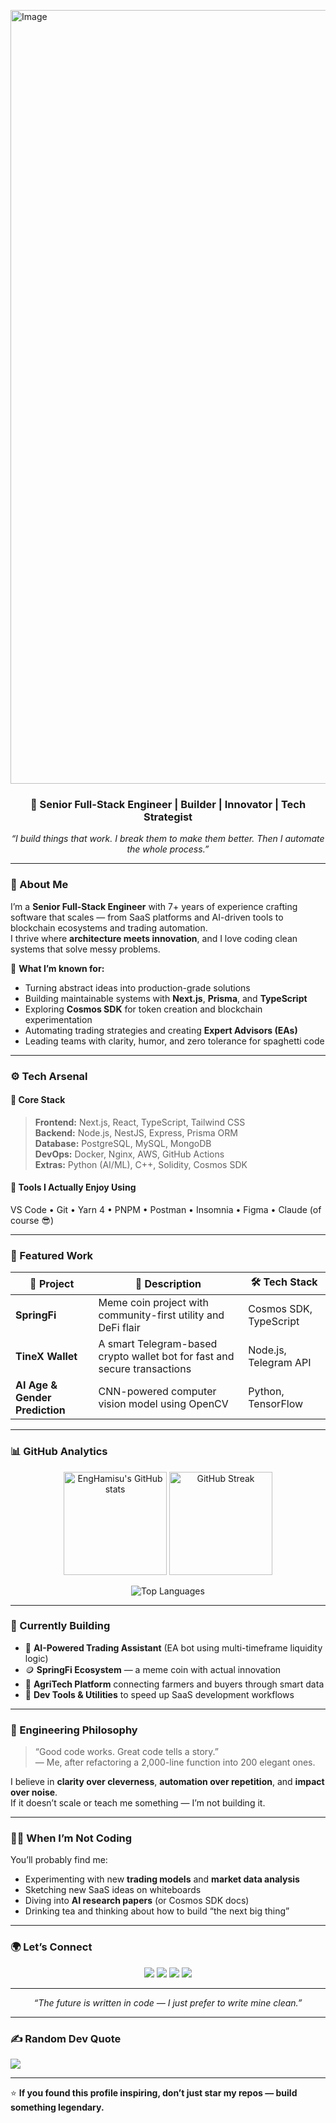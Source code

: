 [<img width="4950" height="1238" alt="Image" src="https://github.com/user-attachments/assets/c1870888-7f5d-49fd-9c0a-18cfd86f6ec2" />](https://hamisu.dev)

<!-- <h1 align="center">👋 Hey, I’m Eng. Hamisu Muh'd</h1> -->
<h3 align="center">🚀 Senior Full-Stack Engineer | Builder | Innovator | Tech Strategist</h3>

<p align="center">
  <em>“I build things that work. I break them to make them better. Then I automate the whole process.”</em>
</p>

---

### 🧠 About Me

I’m a **Senior Full-Stack Engineer** with 7+ years of experience crafting software that scales — from SaaS platforms and AI-driven tools to blockchain ecosystems and trading automation.  
I thrive where **architecture meets innovation**, and I love coding clean systems that solve messy problems.

🧩 **What I’m known for:**
- Turning abstract ideas into production-grade solutions  
- Building maintainable systems with **Next.js**, **Prisma**, and **TypeScript**  
- Exploring **Cosmos SDK** for token creation and blockchain experimentation  
- Automating trading strategies and creating **Expert Advisors (EAs)**  
- Leading teams with clarity, humor, and zero tolerance for spaghetti code

---

### ⚙️ Tech Arsenal

#### 🧱 Core Stack
> **Frontend:** Next.js, React, TypeScript, Tailwind CSS  
> **Backend:** Node.js, NestJS, Express, Prisma ORM  
> **Database:** PostgreSQL, MySQL, MongoDB  
> **DevOps:** Docker, Nginx, AWS, GitHub Actions  
> **Extras:** Python (AI/ML), C++, Solidity, Cosmos SDK  

#### 🧰 Tools I Actually Enjoy Using
VS Code • Git • Yarn 4 • PNPM • Postman • Insomnia • Figma • Claude (of course 😎)

---

### 🧩 Featured Work

| 🧠 Project | 💬 Description | 🛠️ Tech Stack |
|------------|----------------|----------------|
| **SpringFi** | Meme coin project with community-first utility and DeFi flair | Cosmos SDK, TypeScript |
| **TineX Wallet** | A smart Telegram-based crypto wallet bot for fast and secure transactions | Node.js, Telegram API |
| **AI Age & Gender Prediction** | CNN-powered computer vision model using OpenCV | Python, TensorFlow |

---

### 📊 GitHub Analytics

<p align="center">
  <img src="https://github-readme-stats.vercel.app/api?username=sir-mammut&show_icons=true&theme=radical" alt="EngHamisu's GitHub stats" height="165"/>
  <img src="https://github-readme-streak-stats.herokuapp.com/?user=sir-mammut&theme=radical" alt="GitHub Streak" height="165"/>
</p>

<p align="center">
  <img src="https://github-readme-stats.vercel.app/api/top-langs/?username=sir-mammut&layout=compact&theme=radical" alt="Top Languages"/>
</p>

---

### 🧭 Currently Building

- 🧠 **AI-Powered Trading Assistant** (EA bot using multi-timeframe liquidity logic)  
- 🪙 **SpringFi Ecosystem** — a meme coin with actual innovation  
- 🌾 **AgriTech Platform** connecting farmers and buyers through smart data  
- 🧰 **Dev Tools & Utilities** to speed up SaaS development workflows  

---

### 🧩 Engineering Philosophy

> “Good code works. Great code tells a story.”  
> — Me, after refactoring a 2,000-line function into 200 elegant ones.  

I believe in **clarity over cleverness**, **automation over repetition**, and **impact over noise**.  
If it doesn’t scale or teach me something — I’m not building it.

---

### 🧑‍💻 When I’m Not Coding

You’ll probably find me:
- Experimenting with new **trading models** and **market data analysis**
- Sketching new SaaS ideas on whiteboards  
- Diving into **AI research papers** (or Cosmos SDK docs)  
- Drinking tea and thinking about how to build “the next big thing”  

---

### 🌍 Let’s Connect

<p align="center">
  <a href="https://www.linkedin.com/in/muhd-hamisu" target="_blank"><img src="https://img.shields.io/badge/LinkedIn-0A66C2?style=for-the-badge&logo=linkedin&logoColor=white"/></a>
  <a href="https://x.com/muhdkabeer_" target="_blank"><img src="https://img.shields.io/badge/Twitter-1DA1F2?style=for-the-badge&logo=x&logoColor=white"/></a>
  <a href="mailto:muhd@hamisu.dev" target="_blank"><img src="https://img.shields.io/badge/Email-D14836?style=for-the-badge&logo=gmail&logoColor=white"/></a>
  <a href="https://github.com/sir-mammut" target="_blank"><img src="https://img.shields.io/badge/GitHub-181717?style=for-the-badge&logo=github&logoColor=white"/></a>
</p>

---

<p align="center">
  <em>“The future is written in code — I just prefer to write mine clean.”</em>
</p>

---

### ✍️ Random Dev Quote
![](https://quotes-github-readme.vercel.app/api?type=horizontal&theme=radical) 

---

⭐️ **If you found this profile inspiring, don’t just star my repos — build something legendary.**
